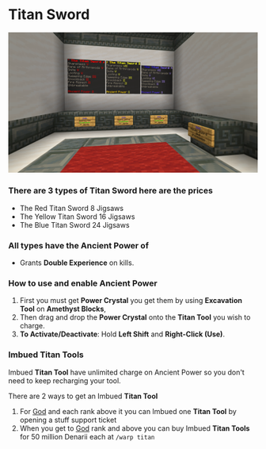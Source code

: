 # Titan Sword

![](<../../.gitbook/assets/The Titan Sword.png>)

  ### There are 3 types of Titan Sword here are the prices
  
  - The Red Titan Sword 8 Jigsaws
  - The Yellow Titan Sword 16 Jigsaws
  - The Blue Titan Sword 24 Jigsaws
  
  ### All types have the Ancient Power of

  - Grants **Double Experience** on kills.
  
  ### How to use and enable Ancient Power

  1. First you must get **Power Crystal** you get them by using **Excavation Tool** on **Amethyst Blocks**, 
  2. Then drag and drop the **Power Crystal** onto the **Titan Tool** you wish to charge.
  3. **To Activate/Deactivate**: Hold **Left Shift** and **Right-Click (Use)**.

  ### Imbued Titan Tools

  Imbued **Titan Tool** have unlimited charge on Ancient Power so you don't need to keep recharging your tool.

  There are 2 ways to get an Imbued **Titan Tool**

  1. For [God](../ranks/divine-tier/01-god.md) and each rank above it you can Imbued one **Titan Tool** by opening a stuff support ticket
  2. When you get to [God](../ranks/divine-tier/01-god.md) rank and above you can buy Imbued **Titan Tools** for 50 million Denarii each at `/warp titan`